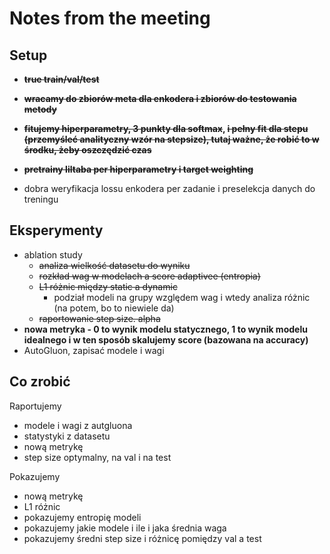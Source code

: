 # Notes from the meeting

## Setup

* ~~**true train/val/test**~~
* ~~**wracamy do zbiorów meta dla enkodera i zbiorów do testowania metody**~~
* **~~fitujemy hiperparametry, 3 punkty dla softmax~~, ~~i pełny fit dla stepu (przemyśleć analityczny wzór na stepsize), tutaj ważne, że robić to w środku, żeby oszczędzić czas~~**
* ~~**pretrainy liltaba per hiperparametry i target weighting**~~

* dobra weryfikacja lossu enkodera per zadanie i preselekcja danych do treningu

## Eksperymenty

* ablation study
    * ~~analiza wielkość datasetu do wyniku~~
    * ~~rozkład wag w modelach a score adaptivee (entropia)~~
    * ~~L1 różnic między static a dynamic~~
        * podział modeli na grupy względem wag i wtedy analiza różnic (na potem, bo to niewiele da)
    * ~~raportowanie step size. alpha~~
* **nowa metryka - 0 to wynik modelu statycznego, 1 to wynik modelu idealnego i w ten sposób skalujemy score (bazowana na accuracy)**
* AutoGluon, zapisać modele i wagi

## Co zrobić

Raportujemy

* modele i wagi z autgluona
* statystyki z datasetu
* nową metrykę
* step size optymalny, na val i na test

Pokazujemy

* nową metrykę
* L1 różnic
* pokazujemy entropię modeli
* pokazujemy jakie modele i ile i jaka średnia waga
* pokazujemy średni step size i różnicę pomiędzy val a test
